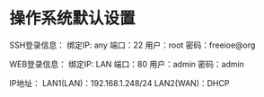 # 操作系统默认设置

SSH登录信息：
绑定IP: any
端口：22
用户：root
密码：freeioe@org

WEB登录信息：
绑定IP: LAN
端口：80
用户：admin
密码：admin

IP地址：
LAN1(LAN)：192.168.1.248/24
LAN2(WAN)：DHCP